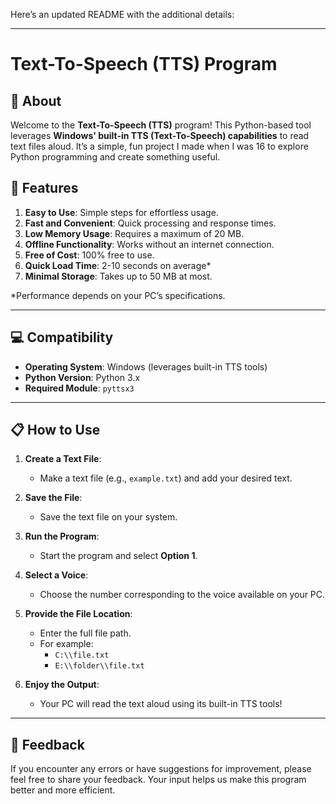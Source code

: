 Here’s an updated README with the additional details:

---

# Text-To-Speech (TTS) Program  

## 📜 About  

Welcome to the **Text-To-Speech (TTS)** program! This Python-based tool leverages **Windows' built-in TTS (Text-To-Speech) capabilities** to read text files aloud. It’s a simple, fun project I made when I was 16 to explore Python programming and create something useful.  


## 🌟 Features  

1. **Easy to Use**: Simple steps for effortless usage.  
2. **Fast and Convenient**: Quick processing and response times.  
3. **Low Memory Usage**: Requires a maximum of 20 MB.  
4. **Offline Functionality**: Works without an internet connection.  
5. **Free of Cost**: 100% free to use.  
6. **Quick Load Time**: 2-10 seconds on average*  
7. **Minimal Storage**: Takes up to 50 MB at most.  

*Performance depends on your PC’s specifications.  

---

## 💻 Compatibility  

- **Operating System**: Windows (leverages built-in TTS tools)  
- **Python Version**: Python 3.x  
- **Required Module**: `pyttsx3`  

---

## 📋 How to Use  

1. **Create a Text File**:  
   - Make a text file (e.g., `example.txt`) and add your desired text.  

2. **Save the File**:  
   - Save the text file on your system.  

3. **Run the Program**:  
   - Start the program and select **Option 1**.  

4. **Select a Voice**:  
   - Choose the number corresponding to the voice available on your PC.  

5. **Provide the File Location**:  
   - Enter the full file path.  
   - For example:  
     - `C:\\file.txt`  
     - `E:\\folder\\file.txt`  

6. **Enjoy the Output**:  
   - Your PC will read the text aloud using its built-in TTS tools!  

---

## 📢 Feedback  

If you encounter any errors or have suggestions for improvement, please feel free to share your feedback. Your input helps us make this program better and more efficient.  
